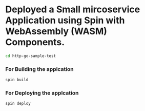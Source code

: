 # Deployed a Small mircoservice Application using Spin with WebAssembly (WASM) Components.

``` bash
cd http-go-sample-test
```
### For Building the applcation

``` bash
spin build
```
### For Deploying the applcation
``` bash
spin deploy
```

